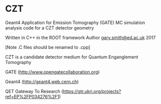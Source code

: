 # CZT
Geant4 Application for Emission Tomography (GATE) MC simulation analysis code 
for a CZT detector geometry 

Written in C++ in the ROOT framework
Author gary.smith@ed.ac.uk 2017

[Note .C files should be renamed to .cpp]

CZT is a candidate detector medium for Quantum Enganglement Tomography

GATE (http://www.opengatecollaboration.org) 

Geant4 (http://geant4.web.cern.ch)

QET Gateway To Research (https://gtr.ukri.org/projects?ref=EP%2FP034276%2F1)
